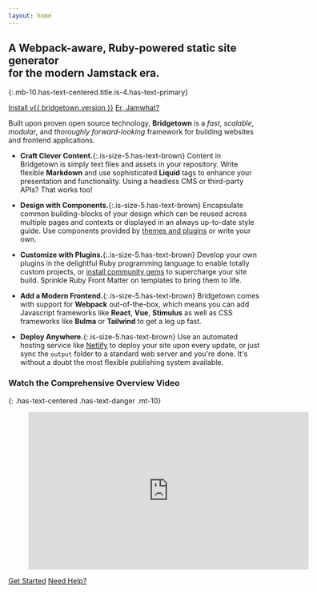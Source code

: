 ```yaml
---
layout: home
---
```


## A Webpack-aware, Ruby-powered static site generator <br/>for the modern Jamstack era.
{:.mb-10.has-text-centered.title.is-4.has-text-primary}

<button-group class="buttons is-centered mb-10">
  <a href="/docs/" class="button is-info is-large has-mixed-case">Install v{{ bridgetown.version }}</a>
  <a href="/docs/jamstack/" class="button is-warning is-large has-mixed-case">Er, Jamwhat?</a>
</button-group>

Built upon proven open source technology, **Bridgetown** is a _fast_, _scalable_, _modular_, and _thoroughly forward-looking_ framework for building websites and frontend applications.

* <ui-icon class="icon is-medium"><i class="fa fa-file-text-o is-size-4 has-text-primary"></i></ui-icon>**Craft Clever Content.**{:.is-size-5.has-text-brown} Content in Bridgetown is simply text files and assets in your repository. Write flexible **Markdown** and use sophisticated **Liquid** tags to enhance your presentation and functionality. Using a headless CMS or third-party APIs? That works too!

* <ui-icon class="icon is-medium"><i class="fa fa-cubes is-size-4 has-text-primary"></i></ui-icon>**Design with Components.**{:.is-size-5.has-text-brown} Encapsulate common building-blocks of your design which can be reused across multiple pages and contexts or displayed in an always up-to-date style guide. Use components provided by [themes and plugins](/plugins/) or write your own.

* <ui-icon class="icon is-medium"><i class="fa fa-cogs is-size-4 has-text-primary"></i></ui-icon>**Customize with Plugins.**{:.is-size-5.has-text-brown} Develop your own plugins in the delightful Ruby programming language to enable totally custom projects, or [install community gems](/plugins/) to supercharge your site build. Sprinkle Ruby Front Matter on templates to bring them to life.

* <ui-icon class="icon is-medium"><i class="fa fa-react is-size-4 has-text-primary"></i></ui-icon>**Add a Modern Frontend.**{:.is-size-5.has-text-brown} Bridgetown comes with support for **Webpack** out-of-the-box, which means you can add Javascript frameworks like **React**, **Vue**, **Stimulus** as well as CSS frameworks like **Bulma** or **Tailwind** to get a leg up fast.

* <ui-icon class="icon is-medium"><i class="fa fa-globe is-size-4 has-text-primary"></i></ui-icon>**Deploy Anywhere.**{:.is-size-5.has-text-brown} Use an automated hosting service like [Netlify](https://www.netlify.com) to deploy your site upon every update, or just sync the `output` folder to a standard web server and you're done. It's without a doubt the most flexible publishing system available.

### Watch the Comprehensive Overview Video
{: .has-text-centered .has-text-danger .mt-10}

<figure class="image is-16by9 mx-0">
  <iframe class="has-ratio" width="560" height="315" src="https://www.youtube-nocookie.com/embed/gSij_P3iaIE" frameborder="0" allow="accelerometer; autoplay; encrypted-media; gyroscope; picture-in-picture" allowfullscreen loading="lazy" title="Introduction to Bridgetown / Ruby-powered Static Site Generator"></iframe>
</figure>


<button-group class="buttons is-centered mt-12 mb-4">
  <a href="/docs/" class="button is-info is-large has-mixed-case">Get Started</a>
  <a href="/docs/community/" class="button is-warning is-large has-mixed-case">Need Help?</a>
</button-group>
